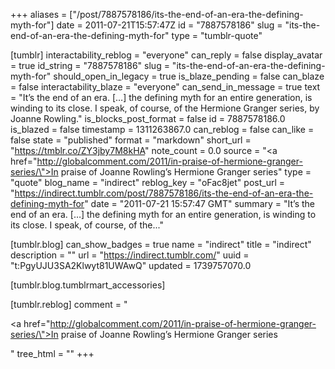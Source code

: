 +++
aliases = ["/post/7887578186/its-the-end-of-an-era-the-defining-myth-for"]
date = 2011-07-21T15:57:47Z
id = "7887578186"
slug = "its-the-end-of-an-era-the-defining-myth-for"
type = "tumblr-quote"

[tumblr]
interactability_reblog = "everyone"
can_reply = false
display_avatar = true
id_string = "7887578186"
slug = "its-the-end-of-an-era-the-defining-myth-for"
should_open_in_legacy = true
is_blaze_pending = false
can_blaze = false
interactability_blaze = "everyone"
can_send_in_message = true
text = "It’s the end of an era. [&hellip;] the defining myth for an entire generation, is winding to its close. I speak, of course, of the Hermione Granger series, by Joanne Rowling."
is_blocks_post_format = false
id = 7887578186.0
is_blazed = false
timestamp = 1311263867.0
can_reblog = false
can_like = false
state = "published"
format = "markdown"
short_url = "https://tmblr.co/ZY3jby7M8kHA"
note_count = 0.0
source = "<a href=\"http://globalcomment.com/2011/in-praise-of-hermione-granger-series/\">In praise of Joanne Rowling’s Hermione Granger series</a>"
type = "quote"
blog_name = "indirect"
reblog_key = "oFac8jet"
post_url = "https://indirect.tumblr.com/post/7887578186/its-the-end-of-an-era-the-defining-myth-for"
date = "2011-07-21 15:57:47 GMT"
summary = "It’s the end of an era. […] the defining myth for an entire generation, is winding to its close. I speak, of course, of the..."

[tumblr.blog]
can_show_badges = true
name = "indirect"
title = "indirect"
description = ""
url = "https://indirect.tumblr.com/"
uuid = "t:PgyUJU3SA2Klwyt81UWAwQ"
updated = 1739757070.0

[tumblr.blog.tumblrmart_accessories]

[tumblr.reblog]
comment = "<p><a href=\"http://globalcomment.com/2011/in-praise-of-hermione-granger-series/\">In praise of Joanne Rowling’s Hermione Granger series</a></p>"
tree_html = ""
+++
